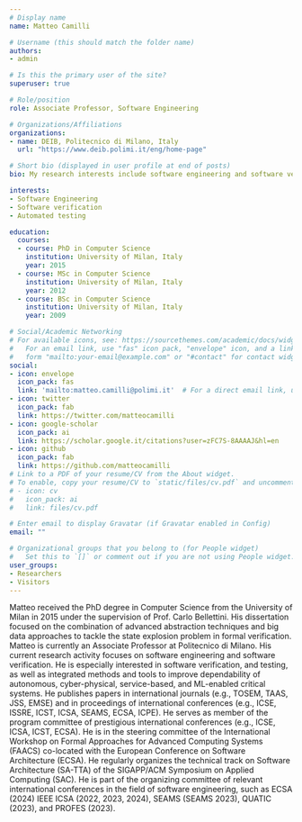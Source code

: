 ```yaml
---
# Display name
name: Matteo Camilli

# Username (this should match the folder name)
authors:
- admin

# Is this the primary user of the site?
superuser: true

# Role/position
role: Associate Professor, Software Engineering

# Organizations/Affiliations
organizations:
- name: DEIB, Politecnico di Milano, Italy
  url: "https://www.deib.polimi.it/eng/home-page"

# Short bio (displayed in user profile at end of posts)
bio: My research interests include software engineering and software verification.

interests:
- Software Engineering
- Software verification
- Automated testing

education:
  courses:
  - course: PhD in Computer Science
    institution: University of Milan, Italy
    year: 2015
  - course: MSc in Computer Science
    institution: University of Milan, Italy
    year: 2012
  - course: BSc in Computer Science
    institution: University of Milan, Italy
    year: 2009

# Social/Academic Networking
# For available icons, see: https://sourcethemes.com/academic/docs/widgets/#icons
#   For an email link, use "fas" icon pack, "envelope" icon, and a link in the
#   form "mailto:your-email@example.com" or "#contact" for contact widget.
social:
- icon: envelope
  icon_pack: fas
  link: 'mailto:matteo.camilli@polimi.it'  # For a direct email link, use "mailto:test@example.org".
- icon: twitter
  icon_pack: fab
  link: https://twitter.com/matteocamilli
- icon: google-scholar
  icon_pack: ai
  link: https://scholar.google.it/citations?user=zFC7S-8AAAAJ&hl=en
- icon: github
  icon_pack: fab
  link: https://github.com/matteocamilli
# Link to a PDF of your resume/CV from the About widget.
# To enable, copy your resume/CV to `static/files/cv.pdf` and uncomment the lines below.  
# - icon: cv
#   icon_pack: ai
#   link: files/cv.pdf

# Enter email to display Gravatar (if Gravatar enabled in Config)
email: ""

# Organizational groups that you belong to (for People widget)
#   Set this to `[]` or comment out if you are not using People widget.  
user_groups:
- Researchers
- Visitors
---
```


Matteo received the PhD degree in Computer Science from the University of Milan in 2015 under the supervision of Prof. Carlo Bellettini. His dissertation focused on the combination of advanced abstraction techniques and big data approaches to tackle the state explosion problem in formal verification.
Matteo is currently an Associate Professor at Politecnico di Milano. His current research activity focuses on software engineering and software verification.
He is especially interested in software verification, and testing, as well as integrated methods and tools to improve dependability of autonomous, cyber-physical, service-based, and ML-enabled critical systems. He publishes papers in international journals (e.g., TOSEM, TAAS, JSS, EMSE) and in proceedings of international conferences (e.g., ICSE, ISSRE, ICST, ICSA, SEAMS, ECSA, ICPE). He serves as member of the program committee of prestigious international conferences (e.g., ICSE, ICSA, ICST, ECSA). He is in the steering committee of the International Workshop on Formal Approaches for Advanced Computing Systems (FAACS) co-located with the European Conference on Software Architecture (ECSA). He regularly organizes the technical track on Software Architecture (SA-TTA) of the SIGAPP/ACM Symposium on Applied Computing (SAC). He is part of the organizing committee of relevant international conferences in the field of software engineering, such as ECSA (2024) IEEE ICSA (2022, 2023, 2024), SEAMS (SEAMS 2023), QUATIC (2023), and PROFES (2023).

